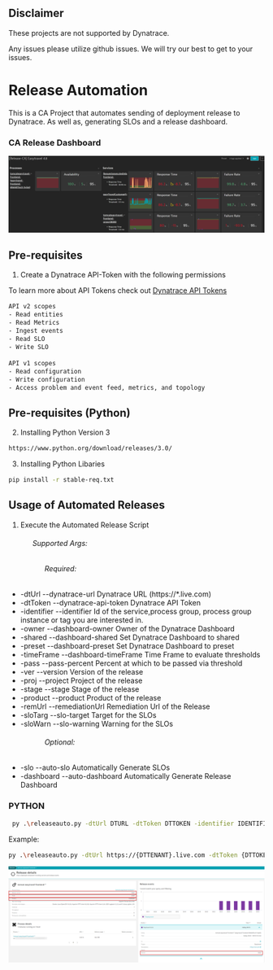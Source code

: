 ## Disclaimer
These projects are not supported by Dynatrace. 

Any issues please utilize github issues. 
We will try our best to get to your issues.

# Release Automation

This is a CA Project that automates sending of deployment release to Dynatrace. As well as, generating SLOs and a release dashboard.

### CA Release Dashboard
![](./image/dashboard.png)


## Pre-requisites 
1. Create a Dynatrace API-Token with the following permissions

To learn more about API Tokens check out [Dynatrace API Tokens](https://www.dynatrace.com/support/help/dynatrace-api/basics/dynatrace-api-authentication)

```
API v2 scopes
- Read entities
- Read Metrics
- Ingest events
- Read SLO
- Write SLO

API v1 scopes
- Read configuration
- Write configuration
- Access problem and event feed, metrics, and topology
```
## Pre-requisites (Python)

2. Installing Python Version 3

```bash
https://www.python.org/download/releases/3.0/
```

3. Installing Python Libaries
```bash
pip install -r stable-req.txt
```

## Usage of Automated Releases

1. Execute the Automated Release Script
###### &nbsp;&nbsp;&nbsp;&nbsp;&nbsp;&nbsp;&nbsp;&nbsp;&nbsp;&nbsp;&nbsp;&nbsp;Supported Args:
###### &nbsp;&nbsp;&nbsp;&nbsp;&nbsp;&nbsp;&nbsp;&nbsp;&nbsp;&nbsp;&nbsp;&nbsp;&nbsp;&nbsp;&nbsp;&nbsp;&nbsp;&nbsp;Required:
-  -dtUrl  --dynatrace-url Dynatrace URL (https://*.live.com)
-  -dtToken  --dynatrace-api-token Dynatrace API Token
-  -identifier  --identifier Id of the service,process group, process group instance or tag you are interested in.
-  -owner  --dashboard-owner  Owner of the Dynatrace Dashboard
-  -shared  --dashboard-shared  Set Dynatrace Dashboard to shared
-  -preset  --dashboard-preset  Set Dynatrace Dashboard to preset
-  -timeFrame  --dashboard-timeFrame Time Frame to evaluate thresholds
-  -pass --pass-percent Percent at which to be passed via threshold
-  -ver --version Version of the release
-  -proj --project Project of the release
-  -stage --stage Stage of the release
-  -product --product Product of the release
-  -remUrl --remediationUrl Remediation Url of the Release
-  -sloTarg --slo-target Target for the SLOs
-  -sloWarn --slo-warning Warning for the SLOs

###### &nbsp;&nbsp;&nbsp;&nbsp;&nbsp;&nbsp;&nbsp;&nbsp;&nbsp;&nbsp;&nbsp;&nbsp;&nbsp;&nbsp;&nbsp;&nbsp;&nbsp;&nbsp;Optional:
-  -slo --auto-slo Automatically Generate SLOs
-  -dashboard --auto-dashboard Automatically Generate Release Dashboard

### PYTHON
```bash
 py .\releaseauto.py -dtUrl DTURL -dtToken DTTOKEN -identifier IDENTIFIER -ver VERSION -proj PROJECT -remUrl https://url.com -owner OWNER -shared SHARED -preset PRESET -timeFrame TIMEFRAME -pass PASS -slo -dashboard    
 ```

 Example:
 ```bash
 py .\releaseauto.py -dtUrl https://{DTTENANT}.live.com -dtToken {DTTOKEN} -identifier [Kubernetes]app:easytravel-frontend -ver 6.0.0 -proj Easytravel -product Frontend -stage prod -remUrl https://url.com -owner {DTUSERNAME} -shared true -preset true -timeFrame now-1d -pass 50 -slo -dashboard
 ```

 ![](./image/release.png)
